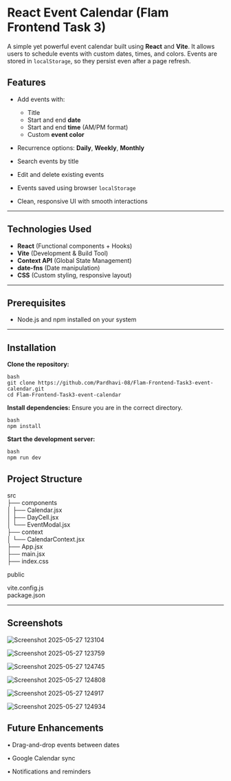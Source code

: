 # React Event Calendar (Flam Frontend Task 3)

A simple yet powerful event calendar built using **React** and **Vite**. It allows users to schedule events with custom dates, times, and colors. Events are stored in `localStorage`, so they persist even after a page refresh.


## Features

- Add events with:
  - Title  
  - Start and end **date**  
  - Start and end **time** (AM/PM format)  
  - Custom **event color**

- Recurrence options: **Daily**, **Weekly**, **Monthly**  
- Search events by title  
- Edit and delete existing events  
- Events saved using browser `localStorage`  
- Clean, responsive UI with smooth interactions

---

##  Technologies Used

-  **React** (Functional components + Hooks)  
-  **Vite** (Development & Build Tool)  
-  **Context API** (Global State Management)  
-  **date-fns** (Date manipulation)  
-  **CSS** (Custom styling, responsive layout)

---

## Prerequisites

- Node.js and npm installed on your system

---
## Installation

**Clone the repository:**
```
bash
git clone https://github.com/Pardhavi-08/Flam-Frontend-Task3-event-calendar.git
cd Flam-Frontend-Task3-event-calendar
```
**Install dependencies:**
Ensure you are in the correct directory.
```
bash
npm install
```
**Start the development server:**
```
bash
npm run dev
```

## Project Structure

 src  
├──  components  
│   ├── Calendar.jsx  
│   ├── DayCell.jsx  
│   └── EventModal.jsx  
├──  context  
│   └── CalendarContext.jsx  
├── App.jsx  
├── main.jsx  
├── index.css  

 public  

vite.config.js  
package.json  


---
## Screenshots

![Screenshot 2025-05-27 123104](https://github.com/user-attachments/assets/465d1f44-eeca-46c2-b20b-7636d02d8665)

![Screenshot 2025-05-27 123759](https://github.com/user-attachments/assets/d9042535-6d69-4f79-a863-317d5ed78396)

![Screenshot 2025-05-27 124745](https://github.com/user-attachments/assets/f59a41f3-deb1-4d35-92ef-cc3a4208faf3)

![Screenshot 2025-05-27 124808](https://github.com/user-attachments/assets/5f58e863-2800-4482-abb9-ff9be22b6bbb)

![Screenshot 2025-05-27 124917](https://github.com/user-attachments/assets/f5a368e4-1f92-4ae9-9a68-e98f0f083136)

![Screenshot 2025-05-27 124934](https://github.com/user-attachments/assets/2a1bcdd3-704e-4cf5-a5c3-8d12475a35e8)



## Future Enhancements
•	Drag-and-drop events between dates

•	Google Calendar sync

•	Notifications and reminders



